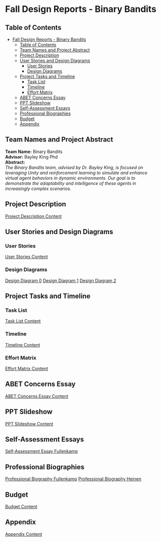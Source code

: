 # Fall Design Reports - Binary Bandits

## Table of Contents
- [Fall Design Reports - Binary Bandits](#fall-design-reports---binary-bandits)
  - [Table of Contents](#table-of-contents)
  - [Team Names and Project Abstract](#team-names-and-project-abstract)
  - [Project Description](#project-description)
  - [User Stories and Design Diagrams](#user-stories-and-design-diagrams)
    - [User Stories](#user-stories)
    - [Design Diagrams](#design-diagrams)
  - [Project Tasks and Timeline](#project-tasks-and-timeline)
    - [Task List](#task-list)
    - [Timeline](#timeline)
    - [Effort Matrix](#effort-matrix)
  - [ABET Concerns Essay](#abet-concerns-essay)
  - [PPT Slideshow](#ppt-slideshow)
  - [Self-Assessment Essays](#self-assessment-essays)
  - [Professional Biographies](#professional-biographies)
  - [Budget](#budget)
  - [Appendix](#appendix)

## Team Names and Project Abstract
**Team Name:** Binary Bandits  
**Advisor:** Bayley King Phd  
**Abstract:**  
*The Binary Bandits team, advised by Dr. Bayley King, is focused on leveraging Unity and reinforcement learning to simulate and enhance virtual agent behaviors in dynamic environments. Our goal is to demonstrate the adaptability and intelligence of these agents in increasingly complex scenarios.*

## Project Description
[Project Description Content](Project_Description.md)

## User Stories and Design Diagrams
### User Stories
[User Stories Content](User_Stories.md)

### Design Diagrams
[Design Diagram 0](Design_Diagrams/Design_Diagram_0.png)
[Design Diagram 1](Design_Diagrams/Design_Diagram_1.png)
[Design Diagram 2](Design_Diagrams/Design_Diagram_2.png)

## Project Tasks and Timeline
### Task List
[Task List Content](Tasklist.md)

### Timeline
[Timeline Content](Timeline.xlsx)

### Effort Matrix
[Effort Matrix Content](Effort_Matrix.xlsx)

## ABET Concerns Essay
[ABET Concerns Essay Content](Homework_Essays/Project_Constraints.pdf)

## PPT Slideshow
[PPT Slideshow Content](PPT_Slideshow.pdf)

## Self-Assessment Essays
[Self-Assessment Essay Fullenkamp](Homework_Essays/Fullenkamp_Individual_Capstone_Assessment.pdf)

## Professional Biographies
[Professional Biography Fullenkamp](Grant_Fullenkamp.md)
[Professional Biography Heinen](Noah_Heinen.md)

## Budget
[Budget Content](Budget.md)

## Appendix
[Appendix Content](Appendix.md)
